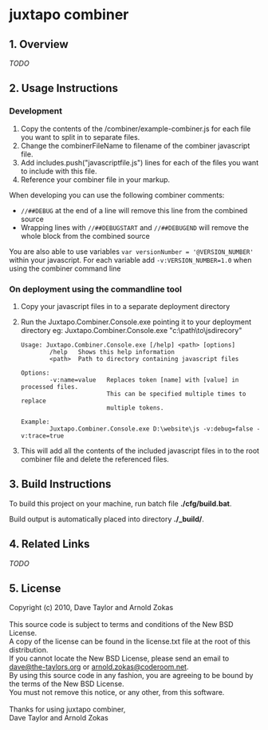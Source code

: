 # juxtapo combiner #
## 1. Overview ##

*TODO*

## 2. Usage Instructions ##

### Development
1. 	Copy the contents of the /combiner/example-combiner.js for each file you want to 
	split in to separate files.
2.	Change the combinerFileName to filename of the combiner javascript file.
3.	Add includes.push("javascriptfile.js") lines for each of the files you want to
	include with this file.
4. Reference your combiner file in your markup.

When developing you can use the following combiner comments:
*	`//##DEBUG` at the end of a line will remove this line from the combined source
*	Wrapping lines with `//##DEBUGSTART` and `//##DEBUGEND` will remove the whole block from the combined source

You are also able to use variables `var versionNumber = '@VERSION_NUMBER'` within your javascript. 
For each variable add `-v:VERSION_NUMBER=1.0` when using the combiner command line

### On deployment using the commandline tool    
1.	Copy your javascript files in to a separate deployment directory
2.	Run the Juxtapo.Combiner.Console.exe pointing it to your deployment directory
	eg: Juxtapo.Combiner.Console.exe "c:\path\to\jsdirecory\"

		Usage: Juxtapo.Combiner.Console.exe [/help] <path> [options]
				/help   Shows this help information
				<path>  Path to directory containing javascript files

		Options:
				-v:name=value   Replaces token [name] with [value] in processed files.
								This can be specified multiple times to replace
								multiple tokens.

		Example:
				Juxtapo.Combiner.Console.exe D:\website\js -v:debug=false -v:trace=true

3.	This will add all the contents of the included javascript files in to
	the root combiner file and delete the referenced files.

## 3. Build Instructions ##

To build this project on your machine, run batch file <strong>./cfg/build.bat</strong>.

Build output is automatically placed into directory <strong>./_build/</strong>.

## 4. Related Links ##

*TODO*

## 5. License ##

Copyright (c) 2010, Dave Taylor and Arnold Zokas<br /><br />
This source code is subject to terms and conditions of the New BSD License.<br />
A copy of the license can be found in the license.txt file at the root of this distribution.<br />
If you cannot locate the New BSD License, please send an email to dave@the-taylors.org or arnold.zokas@coderoom.net.<br />
By using this source code in any fashion, you are agreeing to be bound by the terms of the New BSD License.<br />
You must not remove this notice, or any other, from this software.
<br />
<br />
Thanks for using juxtapo combiner,<br />
Dave Taylor and Arnold Zokas